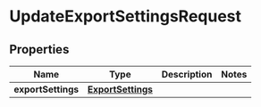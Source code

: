 
# UpdateExportSettingsRequest

## Properties
Name | Type | Description | Notes
------------ | ------------- | ------------- | -------------
**exportSettings** | [**ExportSettings**](.md) |  | 



